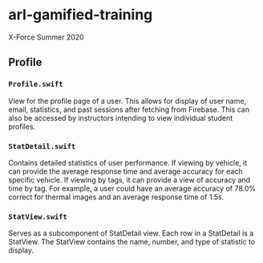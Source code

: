 # arl-gamified-training

X-Force Summer 2020

## Profile

### `Profile.swift`

View for the profile page of a user. This allows for display of user name, email, statistics, and past sessions after fetching from Firebase. This can also be accessed by instructors intending to view individual student profiles.

### `StatDetail.swift`

Contains detailed statistics of user performance. If viewing by vehicle, it can provide the average response time and average accuracy for each specific vehicle. If viewing by tags, it can provide a view of accuracy and time by tag. For example, a user could have an average accuracy of 78.0% correct for thermal images and an average response time of 1.5s.

### `StatView.swift`

Serves as a subcomponent of StatDetail view. Each row in a StatDetail is a StatView. The StatView contains the name, number, and type of statistic to display.
